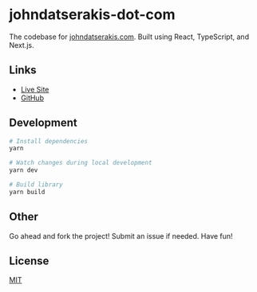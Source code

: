 # johndatserakis-dot-com

The codebase for [johndatserakis.com](https://johndatserakis.com). Built using React, TypeScript, and Next.js.

## Links

- [Live Site](https://johndatserakis.com)
- [GitHub](https://github.com/johndatserakis/johndatserakis-dot-com)

## Development

```bash
# Install dependencies
yarn

# Watch changes during local development
yarn dev

# Build library
yarn build
```

## Other

Go ahead and fork the project! Submit an issue if needed. Have fun!

## License

[MIT](http://opensource.org/licenses/MIT)
